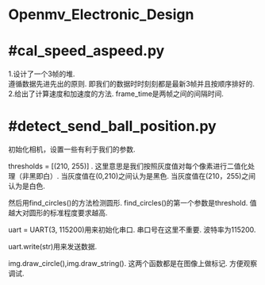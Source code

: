 # Openmv_Electronic_Design


#cal_speed_aspeed.py
===========================================================
1.设计了一个3帧的堆.<br>
遵循数据先进先出的原则.
即我们的数据时时刻刻都是最新3帧并且按顺序排好的.
2.给出了计算速度和加速度的方法.
frame_time是两帧之间的间隔时间.


#detect_send_ball_position.py
============================================================
初始化相机，设置一些有利于我们的参数.

thresholds = [(210, 255)] .
这里意思是我们按照灰度值对每个像素进行二值化处理（非黑即白）.
当灰度值在(0,210)之间认为是黑色.
当灰度值在(210，255)之间认为是白色.

然后用find_circles()的方法检测圆形.
find_circles()的第一个参数是threshold.
值越大对圆形的标准程度要求越高.

uart = UART(3, 115200)用来初始化串口.
串口号在这里不重要.
波特率为115200.

uart.write(str)用来发送数据.

img.draw_circle(),img.draw_string().
这两个函数都是在图像上做标记.
方便观察调试.
